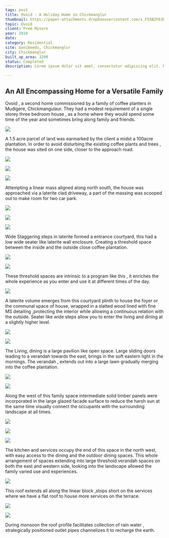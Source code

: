 ```yaml
---
tags: post
title: Ovoid - A Holiday Home in Chickmanglur
thumbnail: https://paper-attachments.dropboxusercontent.com/s_F55B2F63B58EFA94B7B5F2C71CE694211486C3D5512B3B6CB219B4F9263DB4BF_1729165664481_AJ_05520.jpg
topic: Ovoid
client: Prem Mysore
year: 2018
date:
category: Residential 
site: Gonibeedu, Chickmanglur
city: Chickmanglur
built_up_area: 3200
status: Completed
description: Lorem ipsum dolor sit amet, consectetur adipiscing elit. Nullam ultricies interdum tortor, sit amet gravida ipsum fermentum ut. Aenean sagittis metus justo, at vestibulum elit malesuada a. Suspendisse dictum, sapien eu tincidunt convallis, elit urna rhoncus leo, ac fermentum lorem libero in magna. Integer scelerisque odio et convallis faucibus.

---
```


## An All Encompassing Home for a Versatile Family

Ovoid , a second home commissioned by a family of coffee planters in Mudigere, Chickmangulaur. They had a modest requirement of a single storey three bedroom house , as a home where they would spend some time of the year and sometimes bring along family and friends.

![](https://paper-attachments.dropboxusercontent.com/s_F55B2F63B58EFA94B7B5F2C71CE694211486C3D5512B3B6CB219B4F9263DB4BF_1729165677794_AJ_05544.jpg)


A 1.5 acre parcel of land was earmarked by the client a midst a 100acre plantation. In order to avoid disturbing the existing coffee plants and trees , the house was sited on one side, closer to the approach road.

![](https://paper-attachments.dropboxusercontent.com/s_F55B2F63B58EFA94B7B5F2C71CE694211486C3D5512B3B6CB219B4F9263DB4BF_1729165726883_AJ_05618.jpg)



![](https://paper-attachments.dropboxusercontent.com/s_F55B2F63B58EFA94B7B5F2C71CE694211486C3D5512B3B6CB219B4F9263DB4BF_1729165694965_AJ_05606.jpg)

![](https://paper-attachments.dropboxusercontent.com/s_F55B2F63B58EFA94B7B5F2C71CE694211486C3D5512B3B6CB219B4F9263DB4BF_1729165697792_AJ_05614.jpg)


Attempting a linear mass aligned along north south, the house was approached via a laterite clad driveway, a part of the massing was scooped out to make room for two car park.

![](https://paper-attachments.dropboxusercontent.com/s_F55B2F63B58EFA94B7B5F2C71CE694211486C3D5512B3B6CB219B4F9263DB4BF_1729165755136_AJ_05670.jpg)

![](https://paper-attachments.dropboxusercontent.com/s_F55B2F63B58EFA94B7B5F2C71CE694211486C3D5512B3B6CB219B4F9263DB4BF_1729165770424_AJ_05676.jpg)

![](https://paper-attachments.dropboxusercontent.com/s_F55B2F63B58EFA94B7B5F2C71CE694211486C3D5512B3B6CB219B4F9263DB4BF_1729165774032_AJ_05692.jpg)


Wide Staggering steps in laterite formed a entrance courtyard, this had a low wide seater like laterite wall enclosure. Creating a threshold space between the inside and the outside close coffee plantation.

![](https://paper-attachments.dropboxusercontent.com/s_F55B2F63B58EFA94B7B5F2C71CE694211486C3D5512B3B6CB219B4F9263DB4BF_1729165792582_AJ_05749.jpg)

![](https://paper-attachments.dropboxusercontent.com/s_F55B2F63B58EFA94B7B5F2C71CE694211486C3D5512B3B6CB219B4F9263DB4BF_1729165816528_AJ_05821.jpg)


These threshold spaces are intrinsic to a program like this , it enriches the whole
experience as you enter and use it at different times of the day.

![](https://paper-attachments.dropboxusercontent.com/s_F55B2F63B58EFA94B7B5F2C71CE694211486C3D5512B3B6CB219B4F9263DB4BF_1729165838232_AJ_05852.jpg)


A laterite volume emerges from this courtyard plinth to house the foyer or the communal space of house, wrapped in a slatted wood lined with fine MS detailing ,protecting the interior while allowing a continuous relation with the outside. Seater like wide steps allow you to enter the living and dining at a slightly higher level.

![](https://paper-attachments.dropboxusercontent.com/s_F55B2F63B58EFA94B7B5F2C71CE694211486C3D5512B3B6CB219B4F9263DB4BF_1729165878110_AJ_05879.jpg)

![](https://paper-attachments.dropboxusercontent.com/s_F55B2F63B58EFA94B7B5F2C71CE694211486C3D5512B3B6CB219B4F9263DB4BF_1729165876592_AJ_05882.jpg)


The Living, dining is a large pavilion like open space. Large sliding doors leading to a verandah towards the east, brings in the soft eastern light in the
mornings. The verandah , extends out into a large lawn gradually merging into the coffee plantation.

![](https://paper-attachments.dropboxusercontent.com/s_F55B2F63B58EFA94B7B5F2C71CE694211486C3D5512B3B6CB219B4F9263DB4BF_1729165892704_AJ_05927.jpg)

![](https://paper-attachments.dropboxusercontent.com/s_F55B2F63B58EFA94B7B5F2C71CE694211486C3D5512B3B6CB219B4F9263DB4BF_1729165895736_AJ_06031.jpg)


Along the west of this family space intermediate solid timber panels were incorporated in the large glazed facade surface to reduce the harsh sun at the same time visually connect the occupants with the surrounding landscape at all times.

![](https://paper-attachments.dropboxusercontent.com/s_F55B2F63B58EFA94B7B5F2C71CE694211486C3D5512B3B6CB219B4F9263DB4BF_1729165918712_AJ_05942.jpg)

![](https://paper-attachments.dropboxusercontent.com/s_F55B2F63B58EFA94B7B5F2C71CE694211486C3D5512B3B6CB219B4F9263DB4BF_1729165920617_AJ_05952.jpg)

![](https://paper-attachments.dropboxusercontent.com/s_F55B2F63B58EFA94B7B5F2C71CE694211486C3D5512B3B6CB219B4F9263DB4BF_1729165923239_AJ_05978.jpg)


The kitchen and services occupy the end of this space in the north west, with easy access to the dining and the outdoor dining spaces. This whole arrangement of spaces extending into large threshold verandah spaces on both the east and western side, looking into the landscape allowed the family varied use and experiences.

![](https://paper-attachments.dropboxusercontent.com/s_F55B2F63B58EFA94B7B5F2C71CE694211486C3D5512B3B6CB219B4F9263DB4BF_1729165950333_AJ_05994.jpg)


This roof extends all along the linear block ,stops short on the services where we have a flat roof to house more services on the terrace.

![](https://paper-attachments.dropboxusercontent.com/s_F55B2F63B58EFA94B7B5F2C71CE694211486C3D5512B3B6CB219B4F9263DB4BF_1729165970808_AJ_06039.jpg)

![](https://paper-attachments.dropboxusercontent.com/s_F55B2F63B58EFA94B7B5F2C71CE694211486C3D5512B3B6CB219B4F9263DB4BF_1729165967767_AJ_06057.jpg)


During monsoon the roof profile facilitates collection of rain water , strategically positioned outlet pipes channelizes it to recharge the earth.

